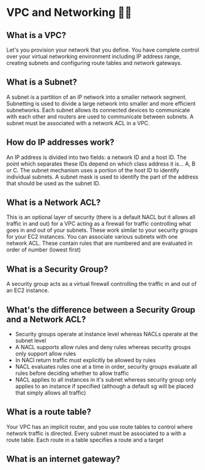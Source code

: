 # VPC and Networking :sushi::japan:

## What is a VPC?

  Let's you provision your network that you define. You have complete control over your virtual networking environment including IP address range, creating subnets and configuring route tables and network gateways.

## What is a Subnet?

  A subnet is a partition of an IP network into a smaller network segment. Subnetting is used to divide a large network into smaller and more efficient subnetworks. Each subnet allows its connected devices to communicate with each other and routers are used to communicate between subnets. A subnet must be associated with a network ACL in a VPC.

## How do IP addresses work?

  An IP address is divided into two fields: a network ID and a host ID. The point which separates these IDs depend on which class address it is... A, B or C. The subnet mechanism uses a portion of the host ID to identify individual subnets. A subnet mask is used to identify the part of the address that should be used as the subnet ID.

## What is a Network ACL?

  This is an optional layer of security (there is a default NACL but it allows all traffic in and out) for a VPC acting as a firewall for traffic controlling what goes in and out of your subnets. These work similar to your security groups for your EC2 instances. You can associate various subnets with one network ACL. These contain rules that are numbered and are evaluated in order of number (lowest first)

## What is a Security Group?

  A security group acts as a virtual firewall controlling the traffic in and out of an EC2 instance.

## What's the difference between a Security Group and a Network ACL?

  - Security groups operate at instance level whereas NACLs operate at the subnet level
  - A NACL supports allow rules and deny rules whereas security groups only support allow rules
  - In NACl return traffic must explicitly be allowed by rules
  - NACL evaluates rules one at a time in order, security groups evaluate all rules before deciding whether to allow traffic
  - NACL applies to all instances in it's subnet whereas security group only applies to an instance if specified (although a default sg will be placed that simply allows all traffic)

## What is a route table?

  Your VPC has an implicit router, and you use route tables to control where network traffic is directed. Every subnet must be associated to a with a route table. Each route in a table specifies a route and a target

## What is an internet gateway?

  
